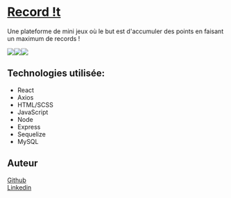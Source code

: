# [Record !t](https://recordit.arthurmayer.fr/)
Une plateforme de mini jeux où le but est d'accumuler des points en faisant un maximum de records !

<div align="center">
  <div style="display: flex;">
    <div>
    <img src="https://user-images.githubusercontent.com/70105093/144502855-4e56bcdf-4f28-4a5b-9798-b5183904dbf0.png" />
      </div>
    <div>
    <img src="https://user-images.githubusercontent.com/70105093/144501657-f6b0cea1-d863-4baf-9563-cf774b5e9fed.png" />
    </div>
    <div>
    <img src="https://user-images.githubusercontent.com/70105093/144502991-d8a73458-794d-4f7c-a761-ead7559ab8e8.png" />
    </div>
  </div>
</div>  

## Technologies utilisée:

* React
* Axios
* HTML/SCSS
* JavaScript
* Node
* Express
* Sequelize
* MySQL


## Auteur
[Github](https://github.com/Zararthustra)  
[Linkedin](https://www.linkedin.com/in/mayerarthur)
